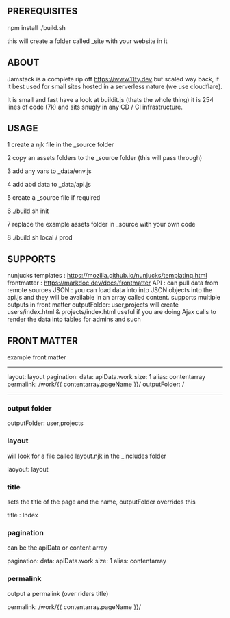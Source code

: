 ## PREREQUISITES

npm install
./build.sh

this will create a folder called \_site with your website in it

## ABOUT

Jamstack is a complete rip off https://www.11ty.dev but scaled way back, if it best used
for small sites hosted in a serverless nature (we use cloudflare).

It is small and fast have a look at buildit.js (thats the whole thing) it is 254 lines of code (7k) and sits snugly in any CD / CI infrastructure.

## USAGE

1 create a njk file in the \_source folder

2 copy an assets folders to the \_source folder (this will pass through)

3 add any vars to \_data/env.js

4 add abd data to \_data/api.js

5 create a \_source file if required

6 ./build.sh init

7 replace the example assets folder in \_source with your own code

8 ./build.sh local / prod

## SUPPORTS

nunjucks templates : https://mozilla.github.io/nunjucks/templating.html
frontmatter : https://markdoc.dev/docs/frontmatter
API : can pull data from remote sources
JSON : you can load data into into JSON objects into the api.js and they will be available in an array called content.
supports multiple outputs in front matter outputFolder: user,projects will create users/index.html & projects/index.html useful if you are doing Ajax calls to render the data into tables for admins and such

## FRONT MATTER

example front matter

---

layout: layout
pagination:
data: apiData.work
size: 1
alias: contentarray
permalink: /work/{{ contentarray.pageName }}/
outputFolder: /

---

### output folder

outputFolder: user,projects

### layout

will look for a file called layout.njk in the \_includes folder

laoyout: layout

### title

sets the title of the page and the name, outputFolder overrides this

title : Index

### pagination

can be the apiData or content array

pagination:
data: apiData.work
size: 1
alias: contentarray

### permalink

output a permalink (over riders title)

permalink: /work/{{ contentarray.pageName }}/
